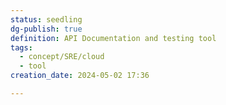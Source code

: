 ```yaml
---
status: seedling
dg-publish: true
definition: API Documentation and testing tool
tags:
  - concept/SRE/cloud
  - tool
creation_date: 2024-05-02 17:36

---
```

